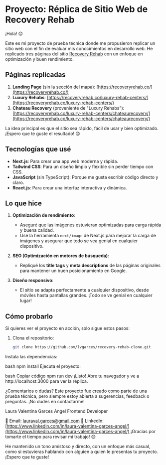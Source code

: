 # Proyecto: Réplica de Sitio Web de Recovery Rehab

¡Hola! 😊

Este es mi proyecto de prueba técnica donde me propusieron replicar un sitio web con el fin de evaluar mis conocimientos en desarrollo web. He replicado tres páginas del sitio [Recovery Rehab](https://recoveryrehab.co/) con un enfoque en optimización y buen rendimiento.

## Páginas replicadas

1. **Landing Page** (sin la sección del mapa): [https://recoveryrehab.co/](https://recoveryrehab.co/)
2. **Luxury Rehabs**: [https://recoveryrehab.co/luxury-rehab-centers/](https://recoveryrehab.co/luxury-rehab-centers/)
3. **Chateau Recovery** (proveniente de "Luxury Rehabs"): [https://recoveryrehab.co/luxury-rehab-centers/chateaurecovery/](https://recoveryrehab.co/luxury-rehab-centers/chateaurecovery/)

La idea principal es que el sitio sea rápido, fácil de usar y bien optimizado. ¡Espero que te guste el resultado! 😊

## Tecnologías que usé

- **Next.js**: Para crear una app web moderna y rápida.
- **Tailwind CSS**: Para un diseño limpio y flexible sin perder tiempo con CSS.
- **JavaScript** (sin TypeScript): Porque me gusta escribir código directo y claro.
- **React.js**: Para crear una interfaz interactiva y dinámica.

## Lo que hice

1. **Optimización de rendimiento**:
   - Aseguré que las imágenes estuvieran optimizadas para carga rápida y buena calidad.
   - Usé la herramienta `next/image` de Next.js para mejorar la carga de imágenes y asegurar que todo se vea genial en cualquier dispositivo.
   
2. **SEO (Optimización en motores de búsqueda)**:
   - Repliqué los **title tags** y **meta descriptions** de las páginas originales para mantener un buen posicionamiento en Google.

3. **Diseño responsivo**:
   - El sitio se adapta perfectamente a cualquier dispositivo, desde móviles hasta pantallas grandes. ¡Todo se ve genial en cualquier lugar!

## Cómo probarlo

Si quieres ver el proyecto en acción, solo sigue estos pasos:

1. Clona el repositorio:
   ```bash
   git clone https://github.com/lvgarces/recovery-rehab-clone.git
   
Instala las dependencias:

bash
npm install
Ejecuta el proyecto:

bash
Copiar código
npm run dev
¡Listo! Abre tu navegador y ve a http://localhost:3000 para ver la réplica.

¿Comentarios o dudas?
Este proyecto fue creado como parte de una prueba técnica, pero siempre estoy abierta a sugerencias, feedback o preguntas. ¡No dudes en contactarme!

Laura Valentina Garces Angel
Frontend Developer

📧 Email: lauraval.garces@gmail.com
🔗 LinkedIn: [https://www.linkedin.com/in/laura-valentina-garces-angel/](https://www.linkedin.com/in/laura-valentina-garces-angel/)
¡Gracias por tomarte el tiempo para revisar mi trabajo! 😊

He mantenido un tono amistoso y directo, con un enfoque más casual, como si estuvieras hablando con alguien a quien le presentas tu proyecto. ¡Espero que te guste!
